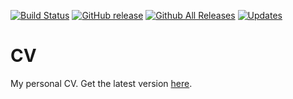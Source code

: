 [![Build Status](https://travis-ci.org/nnadeau/cv.svg?branch=master)](https://travis-ci.org/nnadeau/cv)
[![GitHub release](https://img.shields.io/github/release/nnadeau/cv.svg)](https://github.com/nnadeau/cv/releases/latest)
[![Github All Releases](https://img.shields.io/github/downloads/nnadeau/cv/total.svg)](https://github.com/nnadeau/cv/releases/latest)
[![Updates](https://pyup.io/repos/github/nnadeau/cv/shield.svg)](https://pyup.io/repos/github/nnadeau/cv/)

# CV
My personal CV. 
Get the latest version [here](https://github.com/nnadeau/cv/releases/latest).

